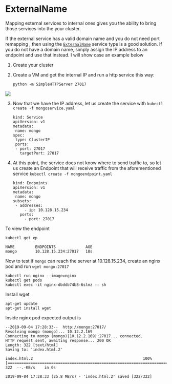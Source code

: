 # ExternalName

Mapping external services to internal ones gives you the ability to bring those services into the your cluster.

If the external service has a valid domain name and you do not need port remapping , then using the [`ExternalName`](https://cloud.google.com/kubernetes-engine/docs/how-to/exposing-apps#creating_a_service_of_type_externalname) service type is a good solution. If you do not have a domain name, simply assign the IP address to an endpoint and use that instead. I will show case an example below

1. Create your cluster
2. Create a VM and get the internal IP and run a http service this way:

       python -m SimpleHTTPServer 27017
   
![](https://github.com/DanyLan/GKE-EXPOSE-SERVICES/blob/master/internalIP.png)

3. Now that we have the IP address, let us create the service with `kubectl create -f mongoservice.yaml`

       kind: Service
       apiVersion: v1
       metadata:
        name: mongo
       spec:
        type: ClusterIP
        ports:
        - port: 27017
          targetPort: 27017
          
4. At this point, the service does not know where to send traffic to, so let us create an Endpoint that will receive traffic from the aforementioned service `kubectl create -f mongoendpoint.yaml` 
          
       kind: Endpoints
       apiVersion: v1
       metadata:
        name: mongo
       subsets:
        - addresses:
            - ip: 10.128.15.234
          ports:
            - port: 27017
          
To view the endpoint

    kubectl get ep

    NAME         ENDPOINTS             AGE
    mongo        10.128.15.234:27017   18s

Now to test if `mongo` can reach the server at 10.128.15.234, create an nginx pod and run `wget mongo:27017`

    kubectl run nginx --image=nginx
    kubectl get pods
    kubectl exec -it nginx-dbddb74b8-6slmz -- sh
    
Install wget

    apt-get update
    apt-get install wget
    
Inside nginx pod expected output is

    --2019-09-04 17:28:33--  http://mongo:27017/
    Resolving mongo (mongo)... 10.12.2.169
    Connecting to mongo (mongo)|10.12.2.169|:27017... connected.
    HTTP request sent, awaiting response... 200 OK
    Length: 322 [text/html]
    Saving to: 'index.html.2'

    index.html.2                                                100%[=========================================================================================================================================>]     322  --.-KB/s    in 0s      

    2019-09-04 17:28:33 (25.8 MB/s) - 'index.html.2' saved [322/322]






 
 
